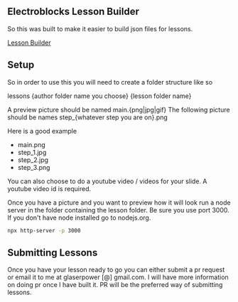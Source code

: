 ## Electroblocks Lesson Builder

So this was built to make it easier to build json files for lessons.

[Lesson Builder](https://phptuts.github.io/electroblocks-lesson-builder/)

## Setup

So in order to use this you will need to create a folder structure like so

lessons
{author folder name you choose}
{lesson folder name}

A preview picture should be named main.{png|jpg|gif}
The following picture should be names step\_{whatever step you are on}.png

Here is a good example

- main.png
- step_1.jpg
- step_2.jpg
- step_3.png

You can also choose to do a youtube video / videos for your slide. A youtube video id is required.

Once you have a picture and you want to preview how it will look run a node server in the folder containing the lesson folder. Be sure you use port 3000. If you don't have node installed go to nodejs.org.

```bash
npx http-server -p 3000
```

## Submitting Lessons

Once you have your lesson ready to go you can either submit a pr request or email it to me at glaserpower [@] gmail.com. I will have more information on doing pr once I have built it. PR will be the preferred way of submitting lessons.
